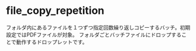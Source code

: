 # file_copy_repetition
フォルダ内にあるファイルを１つずつ指定回数繰り返しコピーするバッチ。初期設定ではPDFファイルが対象。
フォルダごとバッチファイルにドロップすることで動作するドロップレットです。
